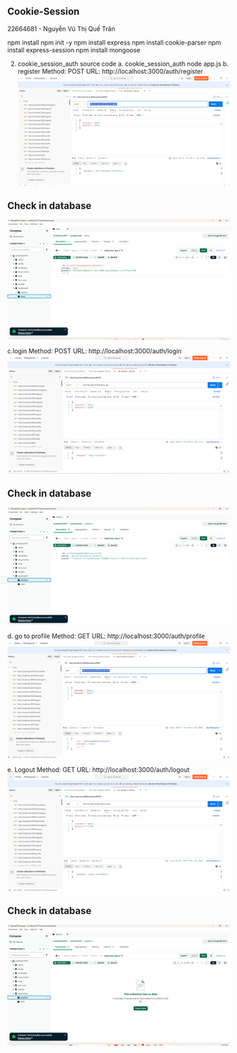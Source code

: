 ## Cookie-Session

22664681 - Nguyễn Vũ Thị Quế Trân

npm install
npm init -y
npm install express
npm install cookie-parser
npm install express-session
npm install mongoose

2. cookie_session_auth source code
a. cookie_session_auth
node app.js
b. register
Method: POST
URL: http://localhost:3000/auth/register
![alt text](public/results/register.png)

## Check in database
![alt text](public/results/mongoDBregister.png)

c.login
Method: POST
URL: http://localhost:3000/auth/login
![alt text](public/results/login.png)

## Check in database
![alt text](public/results/mongoDBlogin.png)

d. go to profile
Method: GET
URL: http://localhost:3000/auth/profile
![alt text](public/results/profile.png)

e. Logout
Method: GET
URL: http://localhost:3000/auth/logout
![alt text](public/results/logout.png)

## Check in database
![alt text](public/results/mongoDBlogout.png)
